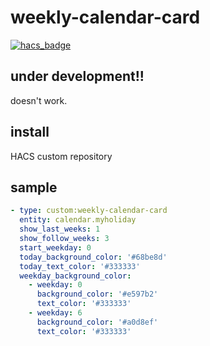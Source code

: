 # weekly-calendar-card

[![hacs_badge](https://img.shields.io/badge/HACS-Custom-41BDF5.svg?style=for-the-badge)](https://github.com/hacs/integration)

## under development!!
doesn't work.

## install 
HACS custom repository

## sample

```yaml
- type: custom:weekly-calendar-card
  entity: calendar.myholiday
  show_last_weeks: 1
  show_follow_weeks: 3
  start_weekday: 0
  today_background_color: '#68be8d'
  today_text_color: '#333333'
  weekday_background_color:
    - weekday: 0
      background_color: '#e597b2'
      text_color: '#333333'
    - weekday: 6
      background_color: '#a0d8ef'
      text_color: '#333333'
```
